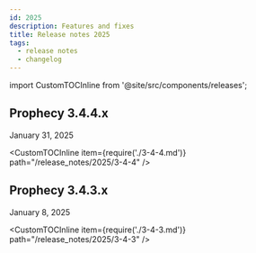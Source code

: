 ```yaml
---
id: 2025
description: Features and fixes
title: Release notes 2025
tags:
  - release notes
  - changelog
---
```


import CustomTOCInline from '@site/src/components/releases';

## Prophecy 3.4.4.x

January 31, 2025

<CustomTOCInline item={require('./3-4-4.md')} path="/release_notes/2025/3-4-4" />

## Prophecy 3.4.3.x

January 8, 2025

<CustomTOCInline item={require('./3-4-3.md')} path="/release_notes/2025/3-4-3" />
